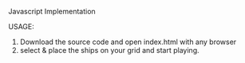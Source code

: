 Javascript Implementation

USAGE:
 1) Download the source code and open index.html with any browser
 2) select & place the ships on your grid and start playing.
